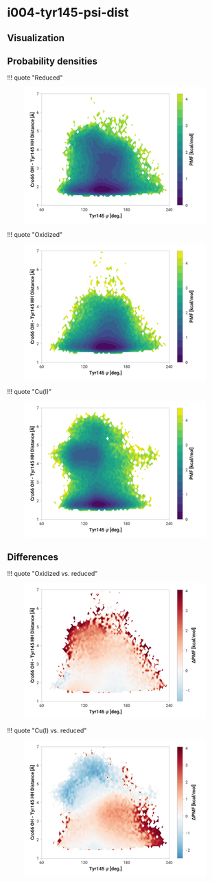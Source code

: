 # i004-tyr145-psi-dist

## Visualization

<div id="reduced-view" class="mol-container"></div>
<script>
document.addEventListener('DOMContentLoaded', (event) => {
    const viewer = molstar.Viewer.create('reduced-view', {
        layoutIsExpanded: false,
        layoutShowControls: false,
        layoutShowRemoteState: false,
        layoutShowSequence: true,
        layoutShowLog: false,
        layoutShowLeftPanel: false,
        viewportShowExpand: true,
        viewportShowSelectionMode: true,
        viewportShowAnimation: false,
        pdbProvider: 'rcsb',
    }).then(viewer => {
        // viewer.loadStructureFromUrl("/analysis/005-rogfp-glh-md/data/traj/frame_106403.pdb", "pdb");
        viewer.loadSnapshotFromUrl("/misc/002-molstar-states/reduced-example.molj", "molj");
    });
});
</script>

## Probability densities

!!! quote "Reduced"
    <figure markdown>
    ![](./i004-pes-reduced.png)
    </figure>

!!! quote "Oxidized"
    <figure markdown>
    ![](./i004-pes-oxidized.png)
    </figure>

!!! quote "Cu(I)"
    <figure markdown>
    ![](./i004-pes-cu.png)
    </figure>

## Differences

!!! quote "Oxidized vs. reduced"
    <figure markdown>
    ![](./i004-pes-diff-oxd-red.png)
    </figure>

!!! quote "Cu(I) vs. reduced"
    <figure markdown>
    ![](./i004-pes-diff-cu-red.png)
    </figure>
